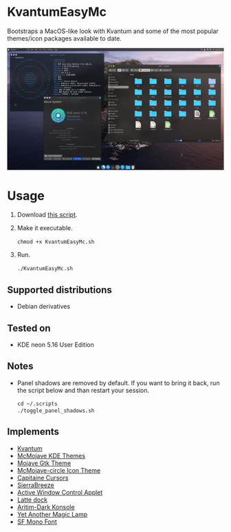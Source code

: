 # KvantumEasyMc

Bootstraps a MacOS-like look with Kvantum and some of the most popular themes/icon packages available to date.

![screenshot](images/screenshot.jpg)

# Usage

1. Download [this script](https://github.com/caglarturali/KvantumEasyMc/raw/master/KvantumEasyMc.sh).
2. Make it executable.

   `chmod +x KvantumEasyMc.sh`

3. Run.

   `./KvantumEasyMc.sh`

## Supported distributions

- Debian derivatives

## Tested on

- KDE neon 5.16 User Edition

## Notes

- Panel shadows are removed by default. If you want to bring it back, run the script below and than restart your session.

  ```
  cd ~/.scripts
  ./toggle_panel_shadows.sh
  ```

## Implements

- [Kvantum](https://github.com/tsujan/Kvantum)
- [McMojave KDE Themes](https://github.com/vinceliuice/McMojave-kde)
- [Mojave Gtk Theme](https://github.com/vinceliuice/Mojave-gtk-theme)
- [McMojave-circle Icon Theme](https://github.com/vinceliuice/McMojave-circle)
- [Capitaine Cursors](https://github.com/keeferrourke/capitaine-cursors)
- [SierraBreeze](https://github.com/ishovkun/SierraBreeze)
- [Active Window Control Applet](https://store.kde.org/p/998910/)
- [Latte dock](https://github.com/KDE/latte-dock)
- [Aritim-Dark Konsole](https://store.kde.org/p/1283010/)
- [Yet Another Magic Lamp](https://github.com/zzag/kwin-effects-yet-another-magic-lamp)
- [SF Mono Font](https://github.com/ZulwiyozaPutra/SF-Mono-Font)
